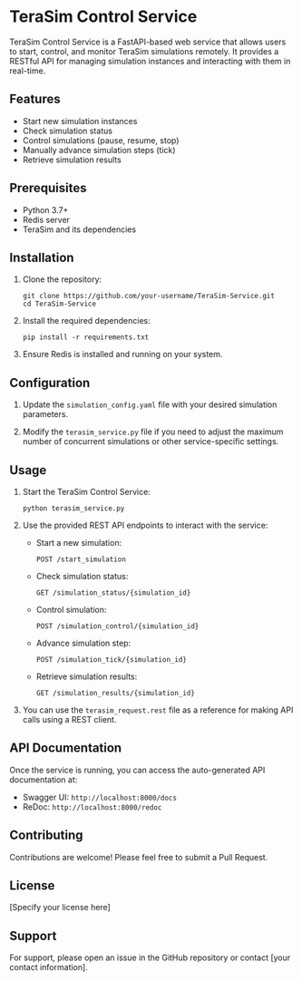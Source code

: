 # TeraSim Control Service

TeraSim Control Service is a FastAPI-based web service that allows users to start, control, and monitor TeraSim simulations remotely. It provides a RESTful API for managing simulation instances and interacting with them in real-time.

## Features

- Start new simulation instances
- Check simulation status
- Control simulations (pause, resume, stop)
- Manually advance simulation steps (tick)
- Retrieve simulation results

## Prerequisites

- Python 3.7+
- Redis server
- TeraSim and its dependencies

## Installation

1. Clone the repository:
   ```
   git clone https://github.com/your-username/TeraSim-Service.git
   cd TeraSim-Service
   ```

2. Install the required dependencies:
   ```
   pip install -r requirements.txt
   ```

3. Ensure Redis is installed and running on your system.

## Configuration

1. Update the `simulation_config.yaml` file with your desired simulation parameters.

2. Modify the `terasim_service.py` file if you need to adjust the maximum number of concurrent simulations or other service-specific settings.

## Usage

1. Start the TeraSim Control Service:
   ```
   python terasim_service.py
   ```

2. Use the provided REST API endpoints to interact with the service:

   - Start a new simulation:
     ```
     POST /start_simulation
     ```

   - Check simulation status:
     ```
     GET /simulation_status/{simulation_id}
     ```

   - Control simulation:
     ```
     POST /simulation_control/{simulation_id}
     ```

   - Advance simulation step:
     ```
     POST /simulation_tick/{simulation_id}
     ```

   - Retrieve simulation results:
     ```
     GET /simulation_results/{simulation_id}
     ```

3. You can use the `terasim_request.rest` file as a reference for making API calls using a REST client.

## API Documentation

Once the service is running, you can access the auto-generated API documentation at:

- Swagger UI: `http://localhost:8000/docs`
- ReDoc: `http://localhost:8000/redoc`

## Contributing

Contributions are welcome! Please feel free to submit a Pull Request.

## License

[Specify your license here]

## Support

For support, please open an issue in the GitHub repository or contact [your contact information].